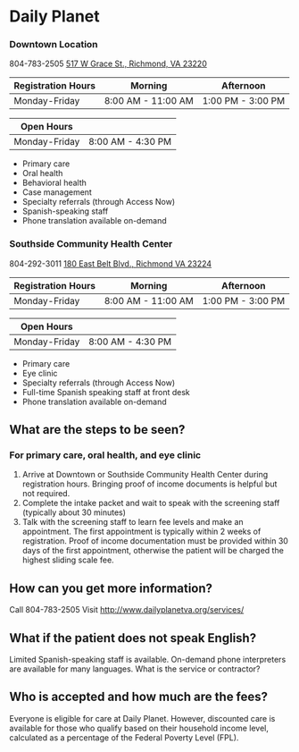 # Daily Planet

### Downtown Location
804-783-2505
[517 W Grace St., Richmond, VA 23220]()

| Registration Hours | Morning | Afternoon |
| ------------------ | ------- | --------- |
| Monday-Friday | 8:00 AM - 11:00 AM | 1:00 PM - 3:00 PM |

| Open Hours | |
| ---------- |-|
| Monday-Friday | 8:00 AM - 4:30 PM |

* Primary care
* Oral health
* Behavioral health
* Case management
* Specialty referrals (through Access Now)
* Spanish-speaking staff
* Phone translation available on-demand


### Southside Community Health Center
804-292-3011
[180 East Belt Blvd., Richmond VA 23224]()

| Registration Hours | Morning | Afternoon |
| ------------------ | ------- | --------- |
| Monday-Friday | 8:00 AM - 11:00 AM | 1:00 PM - 3:00 PM |

| Open Hours | |
| ---------- |-|
| Monday-Friday | 8:00 AM - 4:30 PM |

* Primary care
* Eye clinic
* Specialty referrals (through Access Now)
* Full-time Spanish speaking staff at front desk
* Phone translation available on-demand

## What are the steps to be seen?

### For primary care, oral health, and eye clinic

1. Arrive at Downtown or Southside Community Health Center during registration hours. Bringing proof of income documents is helpful but not required.
2. Complete the intake packet and wait to speak with the screening staff (typically about 30 minutes)
3. Talk with the screening staff to learn fee levels and make an appointment.  The first appointment is typically within 2 weeks of registration. Proof of income documentation must be provided within 30 days of the first appointment, otherwise the patient will be charged the highest sliding scale fee.  

## How can you get more information?

Call 804-783-2505
Visit http://www.dailyplanetva.org/services/

## What if the patient does not speak English?

Limited Spanish-speaking staff is available.
On-demand phone interpreters are available for many languages. What is the service or contractor?

## Who is accepted and how much are the fees?

Everyone is eligible for care at Daily Planet. However, discounted care is
available for those who qualify based on their household income level,
calculated as a percentage of the Federal Poverty Level (FPL).

